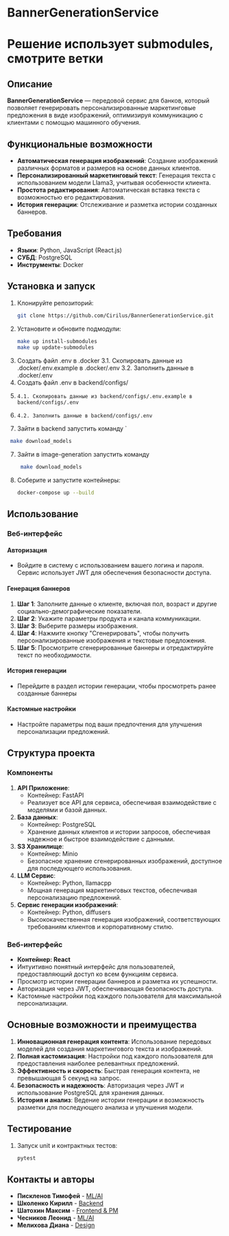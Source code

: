 # BannerGenerationService

#  Решение использует submodules, смотрите ветки

## Описание
**BannerGenerationService** — передовой сервис для банков, который позволяет генерировать персонализированные маркетинговые предложения в виде изображений, оптимизируя коммуникацию с клиентами с помощью машинного обучения.

## Функциональные возможности
- **Автоматическая генерация изображений**: Создание изображений различных форматов и размеров на основе данных клиентов.
- **Персонализированный маркетинговый текст**: Генерация текста с использованием модели Llama3, учитывая особенности клиента.
- **Простота редактирования**: Автоматическая вставка текста с возможностью его редактирования.
- **История генерации**: Отслеживание и разметка истории созданных баннеров.

## Требования
- **Языки**: Python, JavaScript (React.js)
- **СУБД**: PostgreSQL
- **Инструменты**: Docker

## Установка и запуск
1. Клонируйте репозиторий:
    ```bash
    git clone https://github.com/Cirilus/BannerGenerationService.git
    ```
2. Установите и обновите подмодули:
    ```bash
    make up install-submodules
    make up update-submodules
    ```
3. Создать файл .env в .docker
    3.1. Скопировать данные из .docker/.env.example в .docker/.env
    3.2. Заполнить данные в .docker/.env
4. Создать файл .env в backend/configs/
5.     4.1. Скопировать данные из backend/configs/.env.example в backend/configs/.env
6.     4.2. Заполнить данные в backend/configs/.env
7.  Зайти в backend запустить команду `
   ```bash
    make download_models
   ```
7. Зайти в image-generation запустить команду
   ```bash
    make download_models
   ```
9. Соберите и запустите контейнеры:
    ```bash
    docker-compose up --build
    ```

## Использование
### Веб-интерфейс
#### Авторизация
- Войдите в систему с использованием вашего логина и пароля. Сервис использует JWT для обеспечения безопасности доступа.

#### Генерация баннеров
1. **Шаг 1**: Заполните данные о клиенте, включая пол, возраст и другие социально-демографические показатели.
2. **Шаг 2**: Укажите параметры продукта и канала коммуникации.
3. **Шаг 3**: Выберите размеры изображения.
4. **Шаг 4**: Нажмите кнопку "Сгенерировать", чтобы получить персонализированные изображения и текстовые предложения.
5. **Шаг 5**: Просмотрите сгенерированные баннеры и отредактируйте текст по необходимости.

#### История генерации
- Перейдите в раздел истории генерации, чтобы просмотреть ранее созданные баннеры

#### Кастомные настройки
- Настройте параметры под ваши предпочтения для улучшения персонализации предложений.

## Структура проекта
### Компоненты
1. **API Приложение**:
    - Контейнер: FastAPI
    - Реализует все API для сервиса, обеспечивая взаимодействие с моделями и базой данных.
2. **База данных**:
    - Контейнер: PostgreSQL
    - Хранение данных клиентов и истории запросов, обеспечивая надежное и быстрое взаимодействие с данными.
3. **S3 Хранилище**:
    - Контейнер: Minio
    - Безопасное хранение сгенерированных изображений, доступное для последующего использования.
4. **LLM Сервис**:
    - Контейнер: Python, llamacpp
    - Мощная генерация маркетинговых текстов, обеспечивая персонализацию предложений.
5. **Сервис генерации изображений**:
    - Контейнер: Python, diffusers
    - Высококачественная генерация изображений, соответствующих требованиям клиентов и корпоративному стилю.

### Веб-интерфейс
- **Контейнер: React**
- Интуитивно понятный интерфейс для пользователей, предоставляющий доступ ко всем функциям сервиса.
- Просмотр истории генерации баннеров и разметка их успешности.
- Авторизация через JWT, обеспечивающая безопасность доступа.
- Кастомные настройки под каждого пользователя для максимальной персонализации.

## Основные возможности и преимущества
1. **Инновационная генерация контента**: Использование передовых моделей для создания маркетингового текста и изображений.
2. **Полная кастомизация**: Настройки под каждого пользователя для предоставления наиболее релевантных предложений.
3. **Эффективность и скорость**: Быстрая генерация контента, не превышающая 5 секунд на запрос.
4. **Безопасность и надежность**: Авторизация через JWT и использование PostgreSQL для хранения данных.
5. **История и анализ**: Ведение истории генерации и возможность разметки для последующего анализа и улучшения модели.

## Тестирование
1. Запуск unit и контрактных тестов:
    ```bash
    pytest
    ```

## Контакты и авторы
- **Пискленов Тимофей** - [ML/AI](https://t.me/Pocket_brain)
- **Школенко Кирилл** - [Backend](https://t.me/kirusha23)
- **Шатохин Максим** - [Frontend & PM](https://t.me/WWLaunch)
- **Чесников Леонид** - [ML/AI](https://t.me/RebelRaider)
- **Мелихова Диана** - [Design](https://t.me/dinaubergine)
